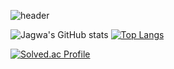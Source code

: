 ![header](https://capsule-render.vercel.app/api?&type=waving&color=gradient&height=180&text=Guri&animation=fadeIn&fontAlignY=30&desc=Always%20Be%20improving.&descAlignY=45&descAlign=65&fontColor=black)

![Jagwa's GitHub stats](https://github-readme-stats.vercel.app/api?username=tmsksfh2012&&show_icons=true&theme=vue)
[![Top Langs](https://github-readme-stats.vercel.app/api/top-langs/?username=tmsksfh2012&layout=compact&theme=vue&langs_count=8)](https://github.com/anuraghazra/github-readme-stats)

[![Solved.ac Profile](http://mazassumnida.wtf/api/v2/generate_badge?boj=tmsksfh2012)](https://solved.ac/tmsksfh2012/)
